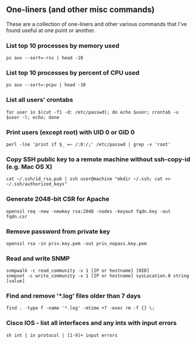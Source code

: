 ## One-liners (and other misc commands)
These are a collection of one-liners and other various commands that I've found useful at one point or another.

### List top 10 processes by memory used
    ps aux --sort=-rss | head -10

### List top 10 processes by percent of CPU used
    ps aux --sort=-pcpu | head -10

### List all users' crontabs
    for user in $(cut -f1 -d: /etc/passwd); do echo $user; crontab -u $user -l; echo; done

### Print users (except root) with UID 0 or GID 0
    perl -lne 'print if $_ =~ /:0:/;' /etc/passwd | grep -v 'root'

### Copy SSH public key to a remote machine without ssh-copy-id (e.g. Mac OS X)
    cat ~/.ssh/id_rsa.pub | ssh user@machine "mkdir ~/.ssh; cat >> ~/.ssh/authorized_keys"

### Generate 2048-bit CSR for Apache
    openssl req -new -newkey rsa:2048 -nodes -keyout fqdn.key -out fqdn.csr

### Remove password from private key
    openssl rsa -in priv.key.pem -out priv_nopass.key.pem

### Read and write SNMP
    snmpwalk -c read_community -v 1 [IP or hostname] [OID]
    snmpset -c write_community -v 1 [IP or hostname] sysLocation.0 string [value]

### Find and remove '\*.log' files older than 7 days
    find . -type f -name '*.log' -mtime +7 -exec rm -f {} \;

### Cisco IOS - list all interfaces and any ints with input errors
    sh int | in protocol | [1-9]+ input errors
